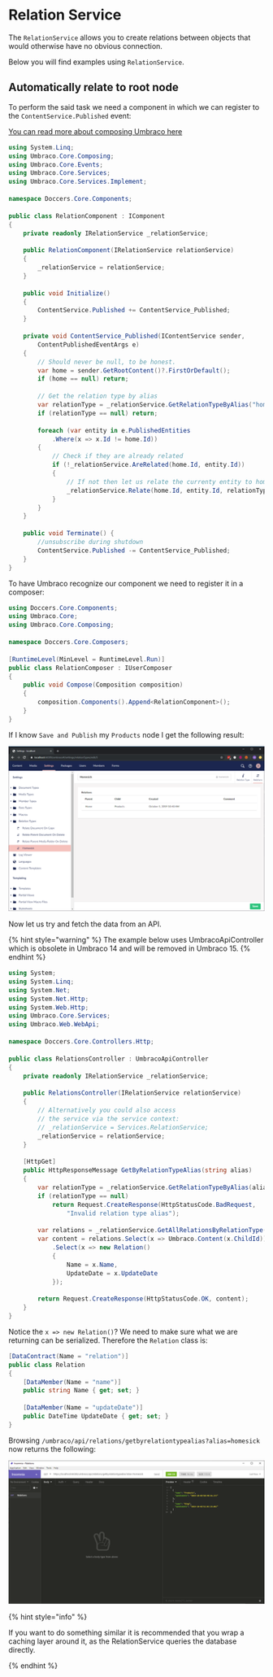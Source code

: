 # Relation Service

The `RelationService` allows you to create relations between objects that would otherwise have no obvious connection.

Below you will find examples using `RelationService`.

## Automatically relate to root node

To perform the said task we need a component in which we can register to the `ContentService.Published` event:

[You can read more about composing Umbraco here](../../../implementation/composing.md)

```csharp
using System.Linq;
using Umbraco.Core.Composing;
using Umbraco.Core.Events;
using Umbraco.Core.Services;
using Umbraco.Core.Services.Implement;

namespace Doccers.Core.Components;

public class RelationComponent : IComponent
{
    private readonly IRelationService _relationService;

    public RelationComponent(IRelationService relationService)
    {
        _relationService = relationService;
    }

    public void Initialize()
    {
        ContentService.Published += ContentService_Published;
    }

    private void ContentService_Published(IContentService sender,
        ContentPublishedEventArgs e)
    {
        // Should never be null, to be honest.
        var home = sender.GetRootContent()?.FirstOrDefault();
        if (home == null) return;

        // Get the relation type by alias
        var relationType = _relationService.GetRelationTypeByAlias("homesick");
        if (relationType == null) return;

        foreach (var entity in e.PublishedEntities
            .Where(x => x.Id != home.Id))
        {
            // Check if they are already related
            if (!_relationService.AreRelated(home.Id, entity.Id))
            {
                // If not then let us relate the currenty entity to home
                _relationService.Relate(home.Id, entity.Id, relationType);
            }
        }
    }

    public void Terminate() {
        //unsubscribe during shutdown
        ContentService.Published -= ContentService_Published;
    }
}
```

To have Umbraco recognize our component we need to register it in a composer:

```csharp
using Doccers.Core.Components;
using Umbraco.Core;
using Umbraco.Core.Composing;

namespace Doccers.Core.Composers;

[RuntimeLevel(MinLevel = RuntimeLevel.Run)]
public class RelationComposer : IUserComposer
{
    public void Compose(Composition composition)
    {
        composition.Components().Append<RelationComponent>();
    }
}
```

If I know `Save and Publish` my `Products` node I get the following result:

![Relations](../../../../../10/umbraco-cms/reference/management/services/images/relations.PNG)

Now let us try and fetch the data from an API.

{% hint style="warning" %}
The example below uses UmbracoApiController which is obsolete in Umbraco 14 and will be removed in Umbraco 15.
{% endhint %}

```csharp
using System;
using System.Linq;
using System.Net;
using System.Net.Http;
using System.Web.Http;
using Umbraco.Core.Services;
using Umbraco.Web.WebApi;

namespace Doccers.Core.Controllers.Http;

public class RelationsController : UmbracoApiController
{
    private readonly IRelationService _relationService;

    public RelationsController(IRelationService relationService)
    {
        // Alternatively you could also access
        // the service via the service context:
        // _relationService = Services.RelationService;
        _relationService = relationService;
    }

    [HttpGet]
    public HttpResponseMessage GetByRelationTypeAlias(string alias)
    {
        var relationType = _relationService.GetRelationTypeByAlias(alias);
        if (relationType == null)
            return Request.CreateResponse(HttpStatusCode.BadRequest,
                "Invalid relation type alias");

        var relations = _relationService.GetAllRelationsByRelationType(relationType.Id);
        var content = relations.Select(x => Umbraco.Content(x.ChildId))
            .Select(x => new Relation()
            {
                Name = x.Name,
                UpdateDate = x.UpdateDate
            });

        return Request.CreateResponse(HttpStatusCode.OK, content);
    }
}
```

Notice the `x => new Relation()`? We need to make sure what we are returning can be serialized. Therefore the `Relation` class is:

```csharp
[DataContract(Name = "relation")]
public class Relation
{
    [DataMember(Name = "name")]
    public string Name { get; set; }

    [DataMember(Name = "updateDate")]
    public DateTime UpdateDate { get; set; }
}
```

Browsing `/umbraco/api/relations/getbyrelationtypealias?alias=homesick` now returns the following:

![Relations](../../../../../10/umbraco-cms/reference/management/services/images/relations-api.PNG)

{% hint style="info" %}

If you want to do something similar it is recommended that you wrap a caching layer around it, as the RelationService queries the database directly.

{% endhint %}

